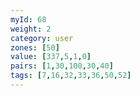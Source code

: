 ```yaml
---
myId: 68
weight: 2
category: user
zones: [50]
value: [337,5,1,0]
pairs: [1,30,100,30,40]
tags: [7,16,32,33,36,50,52]
---
```

